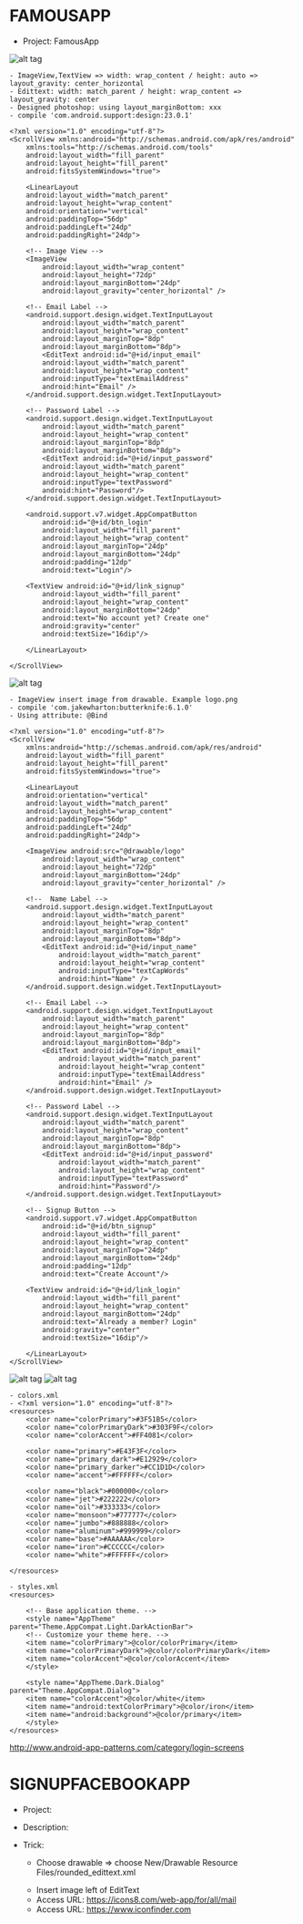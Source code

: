 
# FAMOUSAPP
- Project: FamousApp

![alt tag](https://github.com/danisluis6/GUI/blob/master/Login01/1.png)

    - ImageView,TextView => width: wrap_content / height: auto => layout_gravity: center_horizontal
    - Edittext: width: match_parent / height: wrap_content => layout_gravity: center
    - Designed photoshop: using layout_marginBottom: xxx
    - compile 'com.android.support:design:23.0.1'

	<?xml version="1.0" encoding="utf-8"?>
	<ScrollView xmlns:android="http://schemas.android.com/apk/res/android"
	    xmlns:tools="http://schemas.android.com/tools"
	    android:layout_width="fill_parent"
	    android:layout_height="fill_parent"
	    android:fitsSystemWindows="true">

	    <LinearLayout
		android:layout_width="match_parent"
		android:layout_height="wrap_content"
		android:orientation="vertical"
		android:paddingTop="56dp"
		android:paddingLeft="24dp"
		android:paddingRight="24dp">

		<!-- Image View -->
		<ImageView
		    android:layout_width="wrap_content"
		    android:layout_height="72dp"
		    android:layout_marginBottom="24dp"
		    android:layout_gravity="center_horizontal" />

		<!-- Email Label -->
		<android.support.design.widget.TextInputLayout
		    android:layout_width="match_parent"
		    android:layout_height="wrap_content"
		    android:layout_marginTop="8dp"
		    android:layout_marginBottom="8dp">
		    <EditText android:id="@+id/input_email"
			android:layout_width="match_parent"
			android:layout_height="wrap_content"
			android:inputType="textEmailAddress"
			android:hint="Email" />
		</android.support.design.widget.TextInputLayout>

		<!-- Password Label -->
		<android.support.design.widget.TextInputLayout
		    android:layout_width="match_parent"
		    android:layout_height="wrap_content"
		    android:layout_marginTop="8dp"
		    android:layout_marginBottom="8dp">
		    <EditText android:id="@+id/input_password"
			android:layout_width="match_parent"
			android:layout_height="wrap_content"
			android:inputType="textPassword"
			android:hint="Password"/>
		</android.support.design.widget.TextInputLayout>

		<android.support.v7.widget.AppCompatButton
		    android:id="@+id/btn_login"
		    android:layout_width="fill_parent"
		    android:layout_height="wrap_content"
		    android:layout_marginTop="24dp"
		    android:layout_marginBottom="24dp"
		    android:padding="12dp"
		    android:text="Login"/>

		<TextView android:id="@+id/link_signup"
		    android:layout_width="fill_parent"
		    android:layout_height="wrap_content"
		    android:layout_marginBottom="24dp"
		    android:text="No account yet? Create one"
		    android:gravity="center"
		    android:textSize="16dip"/>

	    </LinearLayout>

	</ScrollView>


![alt tag](https://github.com/danisluis6/GUI/blob/master/Login01/2.png)

    - ImageView insert image from drawable. Example logo.png
    - compile 'com.jakewharton:butterknife:6.1.0'
    - Using attribute: @Bind

	<?xml version="1.0" encoding="utf-8"?>
	<ScrollView
	    xmlns:android="http://schemas.android.com/apk/res/android"
	    android:layout_width="fill_parent"
	    android:layout_height="fill_parent"
	    android:fitsSystemWindows="true">

	    <LinearLayout
		android:orientation="vertical"
		android:layout_width="match_parent"
		android:layout_height="wrap_content"
		android:paddingTop="56dp"
		android:paddingLeft="24dp"
		android:paddingRight="24dp">

		<ImageView android:src="@drawable/logo"
		    android:layout_width="wrap_content"
		    android:layout_height="72dp"
		    android:layout_marginBottom="24dp"
		    android:layout_gravity="center_horizontal" />

		<!--  Name Label -->
		<android.support.design.widget.TextInputLayout
		    android:layout_width="match_parent"
		    android:layout_height="wrap_content"
		    android:layout_marginTop="8dp"
		    android:layout_marginBottom="8dp">
		    <EditText android:id="@+id/input_name"
		        android:layout_width="match_parent"
		        android:layout_height="wrap_content"
		        android:inputType="textCapWords"
		        android:hint="Name" />
		</android.support.design.widget.TextInputLayout>

		<!-- Email Label -->
		<android.support.design.widget.TextInputLayout
		    android:layout_width="match_parent"
		    android:layout_height="wrap_content"
		    android:layout_marginTop="8dp"
		    android:layout_marginBottom="8dp">
		    <EditText android:id="@+id/input_email"
		        android:layout_width="match_parent"
		        android:layout_height="wrap_content"
		        android:inputType="textEmailAddress"
		        android:hint="Email" />
		</android.support.design.widget.TextInputLayout>

		<!-- Password Label -->
		<android.support.design.widget.TextInputLayout
		    android:layout_width="match_parent"
		    android:layout_height="wrap_content"
		    android:layout_marginTop="8dp"
		    android:layout_marginBottom="8dp">
		    <EditText android:id="@+id/input_password"
		        android:layout_width="match_parent"
		        android:layout_height="wrap_content"
		        android:inputType="textPassword"
		        android:hint="Password"/>
		</android.support.design.widget.TextInputLayout>

		<!-- Signup Button -->
		<android.support.v7.widget.AppCompatButton
		    android:id="@+id/btn_signup"
		    android:layout_width="fill_parent"
		    android:layout_height="wrap_content"
		    android:layout_marginTop="24dp"
		    android:layout_marginBottom="24dp"
		    android:padding="12dp"
		    android:text="Create Account"/>

		<TextView android:id="@+id/link_login"
		    android:layout_width="fill_parent"
		    android:layout_height="wrap_content"
		    android:layout_marginBottom="24dp"
		    android:text="Already a member? Login"
		    android:gravity="center"
		    android:textSize="16dip"/>

	    </LinearLayout>
	</ScrollView>


![alt tag](https://github.com/danisluis6/GUI/blob/master/Login01/3.png)
![alt tag](https://github.com/danisluis6/GUI/blob/master/Login01/4.png)

    - colors.xml
    - <?xml version="1.0" encoding="utf-8"?>
	<resources>
	    <color name="colorPrimary">#3F51B5</color>
	    <color name="colorPrimaryDark">#303F9F</color>
	    <color name="colorAccent">#FF4081</color>

	    <color name="primary">#E43F3F</color>
	    <color name="primary_dark">#E12929</color>
	    <color name="primary_darker">#CC1D1D</color>
	    <color name="accent">#FFFFFF</color>

	    <color name="black">#000000</color>
	    <color name="jet">#222222</color>
	    <color name="oil">#333333</color>
	    <color name="monsoon">#777777</color>
	    <color name="jumbo">#888888</color>
	    <color name="aluminum">#999999</color>
	    <color name="base">#AAAAAA</color>
	    <color name="iron">#CCCCCC</color>
	    <color name="white">#FFFFFF</color>

	</resources>

    - styles.xml
	<resources>

	    <!-- Base application theme. -->
	    <style name="AppTheme" parent="Theme.AppCompat.Light.DarkActionBar">
		<!-- Customize your theme here. -->
		<item name="colorPrimary">@color/colorPrimary</item>
		<item name="colorPrimaryDark">@color/colorPrimaryDark</item>
		<item name="colorAccent">@color/colorAccent</item>
	    </style>

	    <style name="AppTheme.Dark.Dialog" parent="Theme.AppCompat.Dialog">
		<item name="colorAccent">@color/white</item>
		<item name="android:textColorPrimary">@color/iron</item>
		<item name="android:background">@color/primary</item>
	    </style>
	</resources>


http://www.android-app-patterns.com/category/login-screens

# SIGNUPFACEBOOKAPP
- Project: 
- Description: 
- Trick: 

    - Choose drawable => choose New/Drawable Resource Files/rounded_edittext.xml

	<?xml version="1.0" encoding="utf-8"?>
	<selector xmlns:android="http://schemas.android.com/apk/res/android">
	    <item>
		<shape android:shape="rectangle">
		    <solid android:color="@color/AliceBlue"></solid>
		    <stroke android:color="@color/Aquamarine"></stroke>
		    <corners android:radius="15dp"></corners>
		</shape>
	    </item>
	</selector>

	<?xml version="1.0" encoding="utf-8"?>
	<shape xmlns:android="http://schemas.android.com/apk/res/android"
	android:shape="rectangle" >
		<!-- Màu nền -->
		<solid android:color="#ffffff" >
		</solid>
		<!-- độ rộng viền và màu -->
		<stroke
		android:width="1dp"
		android:color="#5b607e" >
		</stroke>
		<!-- chỗ nào set padding -->
		<padding
		android:bottom="1dp"
		android:left="1dp"
		android:right="1dp"
		android:top="1dp" >
		</padding>
		<!-- chỗ này set độ cong góc -->
		<corners android:radius="0dp" >
		</corners>
	</shape>

    - Insert image left of EditText
    - Access URL: https://icons8.com/web-app/for/all/mail
    - Access URL: https://www.iconfinder.com




